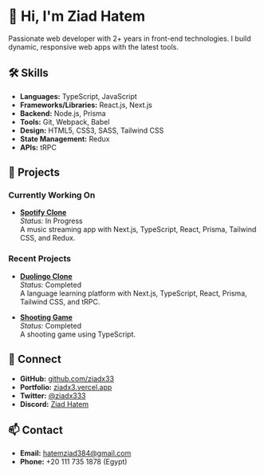 # 👋 Hi, I'm Ziad Hatem

Passionate web developer with 2+ years in front-end technologies. I build dynamic, responsive web apps with the latest tools.

## 🛠 Skills

- **Languages:** TypeScript, JavaScript
- **Frameworks/Libraries:** React.js, Next.js
- **Backend:** Node.js, Prisma
- **Tools:** Git, Webpack, Babel
- **Design:** HTML5, CSS3, SASS, Tailwind CSS
- **State Management:** Redux
- **APIs:** tRPC

## 🌟 Projects

### Currently Working On

- **[Spotify Clone](#)**  
  *Status:* In Progress  
  A music streaming app with Next.js, TypeScript, React, Prisma, Tailwind CSS, and Redux.

### Recent Projects

- **[Duolingo Clone](https://duolingo-clone-ziad.vercel.app)**  
  *Status:* Completed  
  A language learning platform with Next.js, TypeScript, React, Prisma, Tailwind CSS, and tRPC.

- **[Shooting Game](https://shooting-game-zeta.vercel.app)**  
  *Status:* Completed  
  A shooting game using TypeScript.

## 🔗 Connect

- **GitHub:** [github.com/ziadx33](https://github.com/ziadx33)
- **Portfolio:** [ziadx3.vercel.app](https://ziadx3.vercel.app)
- **Twitter:** [@ziadx333](https://x.com/ziadx333)
- **Discord:** [Ziad Hatem](https://discord.com/users/1191481986032861287)

## 📫 Contact

- **Email:** [hatemziad384@gmail.com](mailto:hatemziad384@gmail.com)
- **Phone:** +20 111 735 1878 (Egypt)
